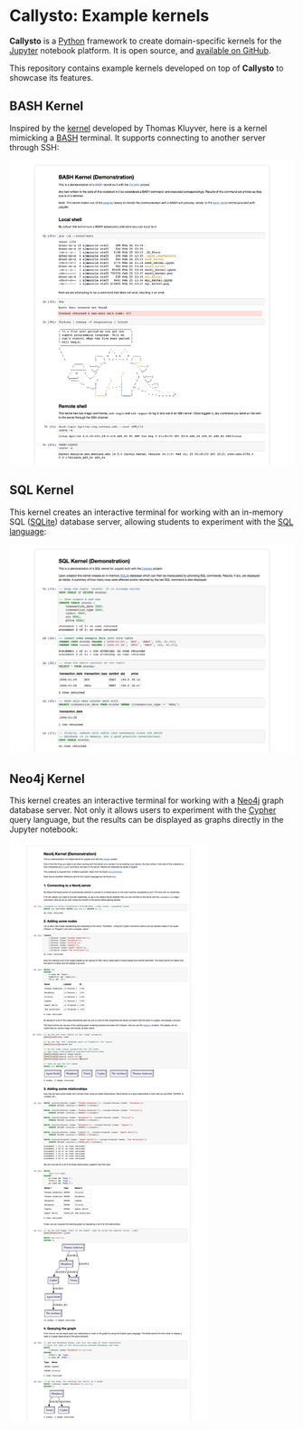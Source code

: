 # Callysto: Example kernels

**Callysto** is a [Python](http://www.python.org/) framework to create domain-specific kernels for the [Jupyter](http://jupyter.org/) notebook platform. It is open source, and [available on GitHub](https://github.com/ajmazurie/callysto).

This repository contains example kernels developed on top of **Callysto** to showcase its features.

## BASH Kernel

Inspired by the [kernel](https://github.com/takluyver/bash_kernel) developed by Thomas Kluyver, here is a kernel mimicking a [BASH](https://en.wikipedia.org/wiki/Bash_%28Unix_shell%29) terminal. It supports connecting to another server through SSH:

![Screenshot of BASH kernel](kernels/bash_kernel.png "Screenshot of BASH kernel")

## SQL Kernel

This kernel creates an interactive terminal for working with an in-memory SQL ([SQLite](https://www.sqlite.org/)) database server, allowing students to experiment with the [SQL language](https://en.wikipedia.org/wiki/SQL):

![Screenshot of SQL kernel](kernels/sql_kernel.png "Screenshot of SQL kernel")

## Neo4j Kernel

This kernel creates an interactive terminal for working with a [Neo4j](http://neo4j.com/) graph database server. Not only it allows users to experiment with the [Cypher](https://en.wikipedia.org/wiki/Cypher_Query_Language) query language, but the results can be displayed as graphs directly in the Jupyter notebook:

![Screenshot of Neo4j kernel](kernels/neo4j_kernel.png "Screenshot of Neo4j kernel")

